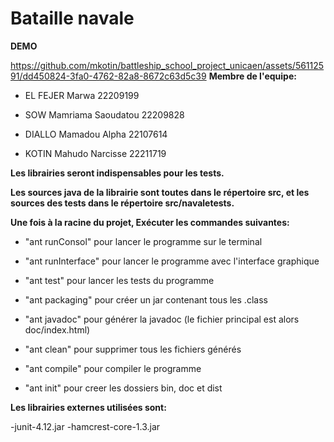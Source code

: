 # Bataille navale

**DEMO**

https://github.com/mkotin/battleship_school_project_unicaen/assets/56112591/dd450824-3fa0-4762-82a8-8672c63d5c39
**Membre de l'equipe:**

- EL FEJER Marwa  		22209199

- SOW Mamriama Saoudatou 	22209828

- DIALLO Mamadou Alpha 		22107614

- KOTIN Mahudo Narcisse 	22211719

**Les librairies seront indispensables pour les tests.**

**Les sources java de la librairie sont toutes dans le répertoire src, et les sources des tests dans le répertoire src/navaletests.**

**Une fois à la racine du projet, Exécuter les commandes suivantes:**

- "ant runConsol" pour lancer le programme sur le terminal

- "ant runInterface" pour lancer le programme avec l'interface graphique

- "ant test" pour lancer les tests du programme

- "ant packaging" pour créer un jar contenant tous les .class

- "ant javadoc" pour générer la javadoc (le fichier principal est alors doc/index.html)

- "ant clean" pour supprimer tous les fichiers générés

- "ant compile" pour compiler le programme

- "ant init" pour creer les dossiers bin, doc et dist

**Les librairies externes utilisées sont:**

-junit-4.12.jar
-hamcrest-core-1.3.jar







